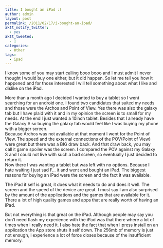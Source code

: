 ```yaml
---
title: I bought an iPad :(
author: admin
layout: post
permalink: /2011/02/17/i-bought-an-ipad/
aktt_notify_twitter:
  - yes
aktt_tweeted:
  - 1
categories:
  - Other
tags:
  - ipad
---
```

I know some of you may start calling booo booo and I must admit I never thought I would buy one either, but it did happen. So let me tell you how it happened and for those interested I will tell something about what I like and dislike on the iPad.<!--more-->

More than a month ago I decided I wanted to buy a tablet so I went searching for an android one. I found two candidates that suited my needs and those were the Archos and Point of View. Yes there was also the galaxy tab but I have plaid with it and in my opinion the screen is to small for my needs. At the end I just wanted a 10inch tablet. Besides that I already have the Galaxy S so buying the galaxy tab would feel like I was buying my phone with a bigger screen.  
Because Archos was not available at that moment I went for the Point of View. The speed and the external connections of the POV(Point of View) were great but there was a BIG draw back. And that draw back, you may call it game spoiler was the screen. I compared the POV against my Galaxy S and I could not live with such a bad screen, so eventually I just decided to return it.  
Now there I was wanting a tablet but was left with no options. Because I hate waiting I just sad F&#8230; it and went and bought an iPad. The biggest reasons for buying an iPad were the screen and the fact it was available.

The iPad it self is great, it does what it needs to do and does it well. The screen and the speed of the device are great. I must say I am also surprised by the amount of the applications and the games that are available for it. There a lot of high quality games and apps that are really worth of having an iPad. 

But not everything is that great on the iPad. Although people may say you don&#8217;t need flash my experience with the iPad was that there where a lot of times when I really need it. I also hate the fact that when I press install on an application the App store shuts it self down. The 256mb of memory is just not enough, I experience a lot of force closes because of the insufficient memory.